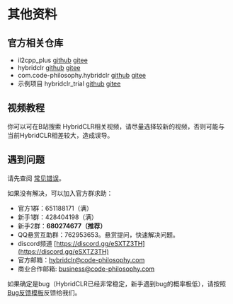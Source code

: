 # 其他资料


## 官方相关仓库

- il2cpp_plus [github](https://github.com/focus-creative-games/il2cpp_plus) [gitee](https://gitee.com/focus-creative-games/il2cpp_plus)
- hybridclr [github](https://github.com/focus-creative-games/hybridclr) [gitee](https://gitee.com/focus-creative-games/hybridclr)
- com.code-philosophy.hybridclr [github](https://github.com/focus-creative-games/hybridclr_unity) [gitee](https://gitee.com/focus-creative-games/hybridclr_unity)
- 示例项目 hybridclr_trial [github](https://github.com/focus-creative-games/hybridclr_trial) [gitee](https://gitee.com/focus-creative-games/hybridclr_trial)

## 视频教程

你可以可在B站搜索 HybridCLR相关视频，请尽量选择较新的视频，否则可能与当前HybridCLR相差较大，造成误导。

## 遇到问题

请先查阅 [常见错误](/help/commonerrors.md)。

如果没有解决，可以加入官方群求助：

- 官方1群：651188171（满）
- 新手1群：428404198（满）
- 新手2群：**680274677（推荐）**
- QQ悬赏互助群：762953653。悬赏提问，快速解决问题。
- discord频道 [https://discord.gg/eSXTZ3TH](https://discord.gg/eSXTZ3TH)
- 官方邮箱：hybridclr@code-philosophy.com
- 商业合作邮箱: business@code-philosophy.com


如果确定是bug（HybridCLR已经非常稳定，新手遇到bug的概率极低），请按照[Bug反馈模板](/help/issue.md)反馈给我们。
